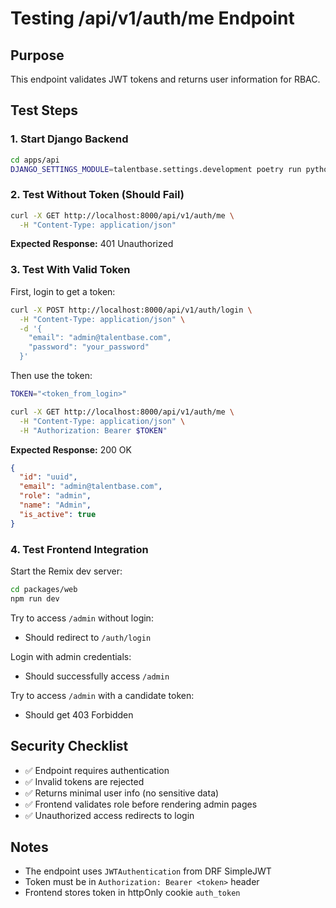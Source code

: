 # Testing /api/v1/auth/me Endpoint

## Purpose
This endpoint validates JWT tokens and returns user information for RBAC.

## Test Steps

### 1. Start Django Backend
```bash
cd apps/api
DJANGO_SETTINGS_MODULE=talentbase.settings.development poetry run python manage.py runserver
```

### 2. Test Without Token (Should Fail)
```bash
curl -X GET http://localhost:8000/api/v1/auth/me \
  -H "Content-Type: application/json"
```

**Expected Response:** 401 Unauthorized

### 3. Test With Valid Token

First, login to get a token:
```bash
curl -X POST http://localhost:8000/api/v1/auth/login \
  -H "Content-Type: application/json" \
  -d '{
    "email": "admin@talentbase.com",
    "password": "your_password"
  }'
```

Then use the token:
```bash
TOKEN="<token_from_login>"

curl -X GET http://localhost:8000/api/v1/auth/me \
  -H "Content-Type: application/json" \
  -H "Authorization: Bearer $TOKEN"
```

**Expected Response:** 200 OK
```json
{
  "id": "uuid",
  "email": "admin@talentbase.com",
  "role": "admin",
  "name": "Admin",
  "is_active": true
}
```

### 4. Test Frontend Integration

Start the Remix dev server:
```bash
cd packages/web
npm run dev
```

Try to access `/admin` without login:
- Should redirect to `/auth/login`

Login with admin credentials:
- Should successfully access `/admin`

Try to access `/admin` with a candidate token:
- Should get 403 Forbidden

## Security Checklist

- ✅ Endpoint requires authentication
- ✅ Invalid tokens are rejected
- ✅ Returns minimal user info (no sensitive data)
- ✅ Frontend validates role before rendering admin pages
- ✅ Unauthorized access redirects to login

## Notes

- The endpoint uses `JWTAuthentication` from DRF SimpleJWT
- Token must be in `Authorization: Bearer <token>` header
- Frontend stores token in httpOnly cookie `auth_token`

